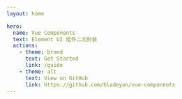 ```yaml
---
layout: home

hero:
  name: Vue Components
  text: Element UI 组件二次封装
  actions:
    - theme: brand
      text: Get Started
      link: /guide
    - theme: alt
      text: View on GitHub
      link: https://github.com/bladeyon/vue-components
---
```

